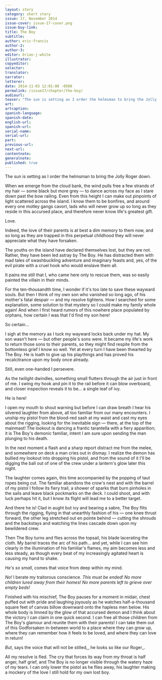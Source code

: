 ```yaml
---
layout: story
category: short story
issue: 17, November 2014
issue-cover: issue-17-cover.png
issue-buy-link:
title: The Boy
subtitle:
author: eric-francis
author-2:
author-3:
editor: brian-j-white
illustrator:
copyeditor:
selector:
translator:
narrator:
letterer:
date: 2014-11-03 12:01:00 -0500
permalink: /issue17/chapter/the-boy/
audiourl:
teaser: "The sun is setting as I order the helmsman to bring the Jolly Roger down."
art:
artcaption:
spanish-language:
spanish-date:
english-url:
spanish-url:
serial-name:
serial-url:
part:
previous-url:
next-url:
contentnote:
generalnote:
published: true
---
```


The sun is setting as I order the helmsman to bring the Jolly Roger down.

When we emerge from the cloud bank, the wind pulls free a few strands of my hair — some black but more grey — to dance across my face as I stare down past the bow railing. Even from this height I can make out pinpoints of light scattered across the island. I know them to be bonfires, and around every one motley gangs cavort, lads who will never grow up so long as they reside in this accursed place, and therefore never know life's greatest gift.

Love.

Indeed, the love of their parents is at best a dim memory to them now, and so long as they are trapped in this perpetual childhood they will never appreciate what they have forsaken.

The youths on the island have declared themselves lost, but they are not. Rather, they have been led astray by The Boy. He has distracted them with mad tales of swashbuckling adventure and imaginary feasts and, yes, of the evil pirate with a cruel hook who would enslave them all.

It pains me still that I, who came here only to rescue them, was so easily painted the villain in their minds.

For the ten-thousandth time, I wonder if it's too late to save these wayward souls. But then I think of my own son who vanished so long ago, of his mother's fatal despair — and my resolve tightens. How I searched for some explanation, some solution to that mystery so I could make my family whole again! And when I first heard rumors of this nowhere place populated by orphans, how certain I was that I'd find my son here!

So certain…

I sigh at the memory as I tuck my wayward locks back under my hat. My son wasn't here — but other people's sons were. It became my life's work to return those sons to their parents, so they might find respite from the bottomless grief I know so well. Yet at every turn I have been thwarted by The Boy. He is loath to give up his playthings and has proved his recalcitrance upon my body once already.

Still, even one-handed I persevere.

As the twilight dwindles, something small flutters through the air just in front of me. I swing my hook and pin it to the rail before it can blow overboard, and closer inspection reveals it to be… a single leaf of ivy.

He is here!

I open my mouth to shout warning but before I can draw breath I hear his silvered laughter from above, all too familiar from our many encounters. I unship my pistol from the blood-red sash at my waist and cast my eyes about the rigging, looking for the inevitable sign — there, at the top of the mainmast! The lookout is dancing a frantic tarantella with a fiery apparition; it is The Boy's demonic familiar, intent I am sure upon sending the man plunging to his death.

In the next moment a flash and a sharp report distract me from the melee, and somewhere on deck a man cries out in dismay. I realize the demon has bullied my lookout into dropping his pistol, and from the sound of it I'll be digging the ball out of one of the crew under a lantern's glow later this night.

The laughter comes again, this time accompanied by the popping of taut ropes being cut. The familiar abandons the crow's nest and with the barrel of my pistol I follow its fiery trail, a shower of sparks that burn pinholes in the sails and leave black pockmarks on the deck. I could shoot, and with luck perhaps hit it, but I know its flight will lead me to a better target.

And there he is! Clad in aught but ivy and bearing a sabre, The Boy flits through the rigging, flying in that unearthly fashion of his — one knee thrust forward, the other leg stretched out en pointe behind — cutting the shrouds and the backstays and watching the lines cascade down upon my bewildered crew.

Then The Boy turns and flies across the topsail, his blade lacerating the cloth. My barrel traces the arc of his path… and yet, while I can see him clearly in the illumination of his familiar's flames, my aim becomes less and less steady, as though every beat of my increasingly agitated heart is causing my hand to shake.

_He's so small_, comes that voice from deep within my mind.

_No!_ I berate my traitorous conscience. _This must be ended! No more children lured away from their homes! No more parents left to grieve over empty beds!_

Finished with his mischief, The Boy pauses for a moment in midair, chest puffed out with pride and laughing joyously as he watches half-a-thousand square feet of canvas billow downward onto the hapless men below. His whole body is limned by the glow of that accursed demon and I think about the victory I can claim in one quick second. I can free all those children from The Boy's glamour and reunite them with their parents! I can take them out of this Godforsaken in-between world to a place where they can grow up, where they can remember how it feels to be loved, and where they can love in return!

_But_, says the voice that will not be stilled,_ he looks so like our Roger_.

All my resolve is fled. The cry that forces its way from my throat is half anger, half grief, and The Boy is no longer visible through the watery haze of my tears. I can only lower the pistol as he flies away, his laughter making a mockery of the love I still hold for my own lost boy.
